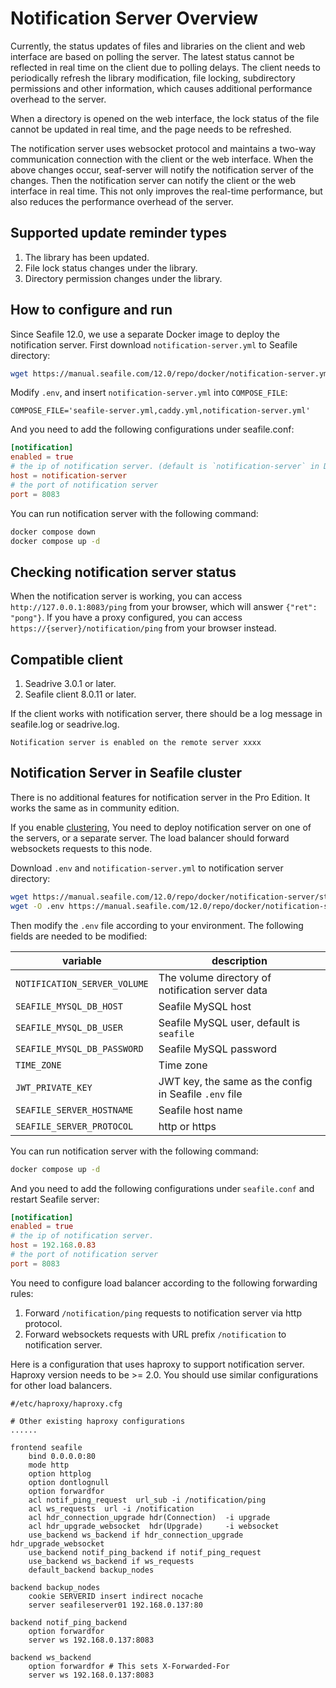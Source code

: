 # Notification Server Overview

Currently, the status updates of files and libraries on the client and web interface are based on polling the server. The latest status cannot be reflected in real time on the client due to polling delays. The client needs to periodically refresh the library modification, file locking, subdirectory permissions and other information, which causes additional performance overhead to the server.

When a directory is opened on the web interface, the lock status of the file cannot be updated in real time, and the page needs to be refreshed.

The notification server uses websocket protocol and maintains a two-way communication connection with the client or the web interface. When the above changes occur, seaf-server will notify the notification server of the changes. Then the notification server can notify the client or the web interface in real time. This not only improves the real-time performance, but also reduces the performance overhead of the server.

## Supported update reminder types

1. The library has been updated.
2. File lock status changes under the library.
3. Directory permission changes under the library.

## How to configure and run

Since Seafile 12.0, we use a separate Docker image to deploy the notification server. First download `notification-server.yml` to Seafile directory:

```sh
wget https://manual.seafile.com/12.0/repo/docker/notification-server.yml
```

Modify `.env`, and insert `notification-server.yml` into `COMPOSE_FILE`:

```env
COMPOSE_FILE='seafile-server.yml,caddy.yml,notification-server.yml'
```

And you need to add the following configurations under seafile.conf:

```conf
[notification]
enabled = true
# the ip of notification server. (default is `notification-server` in Docker)
host = notification-server
# the port of notification server
port = 8083
```

You can run notification server with the following command:

```sh
docker compose down
docker compose up -d
```

## Checking notification server status

When the notification server is working, you can access `http://127.0.0.1:8083/ping` from your browser, which will answer `{"ret": "pong"}`. If you have a proxy configured, you can access `https://{server}/notification/ping` from your browser instead.

## Compatible client

1. Seadrive 3.0.1 or later.
2. Seafile client 8.0.11 or later.

If the client works with notification server, there should be a log message in seafile.log or seadrive.log.

```
Notification server is enabled on the remote server xxxx
```

## Notification Server in Seafile cluster

There is no additional features for notification server in the Pro Edition. It works the same as in community edition.

If you enable [clustering](../setup_binary/cluster_deployment.md), You need to deploy notification server on one of the servers, or a separate server. The load balancer should forward websockets requests to this node.

Download `.env` and `notification-server.yml` to notification server directory:

```sh
wget https://manual.seafile.com/12.0/repo/docker/notification-server/standalone/notification-server.yml
wget -O .env https://manual.seafile.com/12.0/repo/docker/notification-server/standalone/env
```

Then modify the `.env` file according to your environment. The following fields are needed to be modified:

| variable               | description                                                                                                   |  
|------------------------|---------------------------------------------------------------------------------------------------------------|  
| `NOTIFICATION_SERVER_VOLUME`        | The volume directory of notification server data                                                                            |  
| `SEAFILE_MYSQL_DB_HOST`| Seafile MySQL host                                                                                            |  
| `SEAFILE_MYSQL_DB_USER`| Seafile MySQL user, default is `seafile`                                                                       |  
| `SEAFILE_MYSQL_DB_PASSWORD`| Seafile MySQL password                                                                                    |  
| `TIME_ZONE`            | Time zone                                                                                                     |  
| `JWT_PRIVATE_KEY`      | JWT key, the same as the config in Seafile `.env` file                                                         |  
| `SEAFILE_SERVER_HOSTNAME`| Seafile host name                                                                                           |  
| `SEAFILE_SERVER_PROTOCOL`| http or https                                                                                               |  

You can run notification server with the following command:

```sh
docker compose up -d
```

And you need to add the following configurations under `seafile.conf` and restart Seafile server:

```conf
[notification]
enabled = true
# the ip of notification server.
host = 192.168.0.83
# the port of notification server
port = 8083
```

You need to configure load balancer according to the following forwarding rules:

1. Forward `/notification/ping` requests to notification server via http protocol.
2. Forward websockets requests with URL prefix `/notification` to notification server.

Here is a configuration that uses haproxy to support notification server. Haproxy version needs to be >= 2.0.
You should use similar configurations for other load balancers.

```
#/etc/haproxy/haproxy.cfg

# Other existing haproxy configurations
......

frontend seafile
    bind 0.0.0.0:80
    mode http
    option httplog
    option dontlognull
    option forwardfor
    acl notif_ping_request  url_sub -i /notification/ping
    acl ws_requests  url -i /notification
    acl hdr_connection_upgrade hdr(Connection)  -i upgrade
    acl hdr_upgrade_websocket  hdr(Upgrade)     -i websocket
    use_backend ws_backend if hdr_connection_upgrade hdr_upgrade_websocket
    use_backend notif_ping_backend if notif_ping_request
    use_backend ws_backend if ws_requests
    default_backend backup_nodes

backend backup_nodes
    cookie SERVERID insert indirect nocache
    server seafileserver01 192.168.0.137:80

backend notif_ping_backend
    option forwardfor
    server ws 192.168.0.137:8083

backend ws_backend
    option forwardfor # This sets X-Forwarded-For
    server ws 192.168.0.137:8083
```
